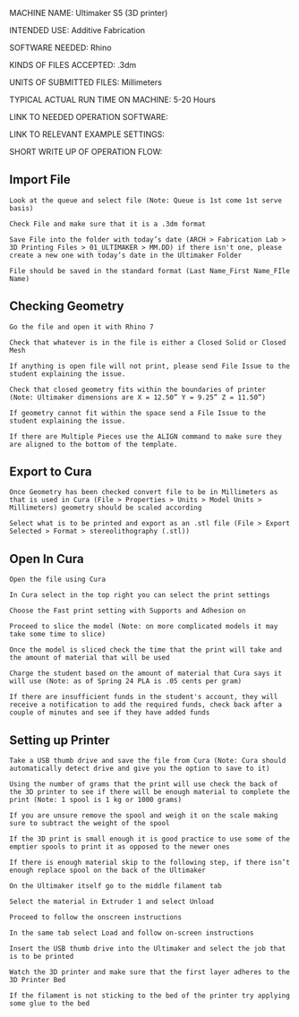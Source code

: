 MACHINE NAME: Ultimaker S5 (3D printer) 			

INTENDED USE: Additive Fabrication  

SOFTWARE NEEDED: Rhino  

KINDS OF FILES ACCEPTED: .3dm  

UNITS OF SUBMITTED FILES: Millimeters 

TYPICAL ACTUAL RUN TIME ON MACHINE: 5-20 Hours  

LINK TO NEEDED OPERATION SOFTWARE:  

LINK TO RELEVANT EXAMPLE SETTINGS: 

SHORT WRITE UP OF OPERATION FLOW: 

## Import File  

    Look at the queue and select file (Note: Queue is 1st come 1st serve basis) 

    Check File and make sure that it is a .3dm format  

    Save File into the folder with today’s date (ARCH > Fabrication Lab > 3D Printing Files > 01_ULTIMAKER > MM.DD) if there isn't one, please create a new one with today’s date in the Ultimaker Folder 

    File should be saved in the standard format (Last Name_First Name_FIle Name)  

## Checking Geometry  

    Go the file and open it with Rhino 7  

    Check that whatever is in the file is either a Closed Solid or Closed Mesh  

    If anything is open file will not print, please send File Issue to the student explaining the issue.  

    Check that closed geometry fits within the boundaries of printer (Note: Ultimaker dimensions are X = 12.50” Y = 9.25” Z = 11.50”)  

    If geometry cannot fit within the space send a File Issue to the student explaining the issue.  

    If there are Multiple Pieces use the ALIGN command to make sure they are aligned to the bottom of the template.  

## Export to Cura  

    Once Geometry has been checked convert file to be in Millimeters as that is used in Cura (File > Properties > Units > Model Units > Millimeters) geometry should be scaled according  

    Select what is to be printed and export as an .stl file (File > Export Selected > Format > stereolithography (.stl))    
	
## Open In Cura  

    Open the file using Cura  

    In Cura select in the top right you can select the print settings 

    Choose the Fast print setting with Supports and Adhesion on  

    Proceed to slice the model (Note: on more complicated models it may take some time to slice)  

    Once the model is sliced check the time that the print will take and the amount of material that will be used  

    Charge the student based on the amount of material that Cura says it will use (Note: as of Spring 24 PLA is .05 cents per gram)   

    If there are insufficient funds in the student's account, they will receive a notification to add the required funds, check back after a couple of minutes and see if they have added funds 

## Setting up Printer 

    Take a USB thumb drive and save the file from Cura (Note: Cura should automatically detect drive and give you the option to save to it) 

    Using the number of grams that the print will use check the back of the 3D printer to see if there will be enough material to complete the print (Note: 1 spool is 1 kg or 1000 grams)  

    If you are unsure remove the spool and weigh it on the scale making sure to subtract the weight of the spool  

    If the 3D print is small enough it is good practice to use some of the emptier spools to print it as opposed to the newer ones   

    If there is enough material skip to the following step, if there isn’t enough replace spool on the back of the Ultimaker 

    On the Ultimaker itself go to the middle filament tab 

    Select the material in Extruder 1 and select Unload   

    Proceed to follow the onscreen instructions 

    In the same tab select Load and follow on-screen instructions 

    Insert the USB thumb drive into the Ultimaker and select the job that is to be printed 

    Watch the 3D printer and make sure that the first layer adheres to the 3D Printer Bed 

    If the filament is not sticking to the bed of the printer try applying some glue to the bed 

 

 

 
